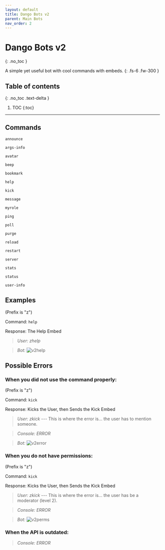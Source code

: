 ```yaml
---
layout: default
title: Dango Bots v2
parent: Main Bots
nav_order: 2
---
```


# Dango Bots v2
{: .no_toc }

A simple yet useful bot with cool commands with embeds.
{: .fs-6 .fw-300 }

## Table of contents
{: .no_toc .text-delta }

1. TOC
{:toc}

---

## Commands

`announce`

`args-info`

`avatar`

`beep`

`bookmark`

`help`

`kick`

`message`

`myrole`

`ping`

`poll`

`purge`

`reload`

`restart`

`server`

`stats`

`status`

`user-info`

## Examples

(Prefix is "z")

Command: `help`

Response: The Help Embed

> *User: zhelp*

> *Bot:*
> ![v2help](https://bots.dangoweb.ga/assets/images/v2help.png)

## Possible Errors

### When you did not use the command properly:

(Prefix is "z")

Command: `kick`

Response: Kicks the User, then Sends the Kick Embed

> *User: zkick* --- This is where the error is... the user has to mention someone.

> *Console: ERROR*

> *Bot:*
> ![v2error](https://bots.dangoweb.ga/assets/images/v2error.png)

### When you do not have permissions:

(Prefix is "z")

Command: `kick`

Response: Kicks the User, then Sends the Kick Embed

> *User: zkick* --- This is where the error is... the user has be a moderator (level 2).

> *Console: ERROR*

> *Bot:*
> ![v2perms](https://bots.dangoweb.ga/assets/images/v2perms.png)

### When the API is outdated:

> *Console: ERROR*